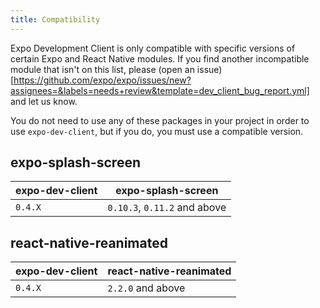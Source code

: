 ```yaml
---
title: Compatibility
---
```


Expo Development Client is only compatible with specific versions of certain Expo and React Native modules. If you find another incompatible module that isn't on this list, please (open an issue)[https://github.com/expo/expo/issues/new?assignees=&labels=needs+review&template=dev_client_bug_report.yml] and let us know.

You do not need to use any of these packages in your project in order to use `expo-dev-client`, but if you do, you must use a compatible version.

## expo-splash-screen

| expo-dev-client | expo-splash-screen           |
| --------------- | ---------------------------- |
| `0.4.X`         | `0.10.3`, `0.11.2` and above |

## react-native-reanimated

| expo-dev-client | react-native-reanimated |
| --------------- | ----------------------- |
| `0.4.X`         | `2.2.0` and above       |